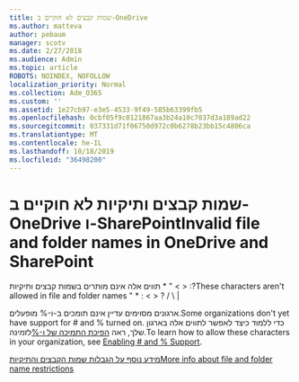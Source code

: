 ```yaml
---
title: שמות קבצים לא חוקיים ב-OneDrive
ms.author: matteva
author: pebaum
manager: scotv
ms.date: 2/27/2018
ms.audience: Admin
ms.topic: article
ROBOTS: NOINDEX, NOFOLLOW
localization_priority: Normal
ms.collection: Adm_O365
ms.custom: ''
ms.assetid: 1e27cb97-e3e5-4533-9f49-585b63399fb5
ms.openlocfilehash: 0cbf05f9c0121867aa3b24a10c7037d3a189ad22
ms.sourcegitcommit: 037331d71f06750d972c0b6278b23bb15c4806ca
ms.translationtype: MT
ms.contentlocale: he-IL
ms.lasthandoff: 10/18/2019
ms.locfileid: "36498200"
---
```

# <a name="invalid-file-and-folder-names-in-onedrive-and-sharepoint"></a><span data-ttu-id="229c1-102">שמות קבצים ותיקיות לא חוקיים ב-OneDrive ו-SharePoint</span><span class="sxs-lookup"><span data-stu-id="229c1-102">Invalid file and folder names in OneDrive and SharePoint</span></span>

<span data-ttu-id="229c1-103">תווים אלה אינם מותרים בשמות קבצים ותיקיות \* " \< \> :?</span><span class="sxs-lookup"><span data-stu-id="229c1-103">These characters aren't allowed in file and folder names " \* : \< \> ?</span></span> <span data-ttu-id="229c1-104">/ \ |</span><span class="sxs-lookup"><span data-stu-id="229c1-104"></span></span> 
  
<span data-ttu-id="229c1-105">ארגונים מסוימים עדיין אינם תומכים ב-ו-% מופעלים.</span><span class="sxs-lookup"><span data-stu-id="229c1-105">Some organizations don't yet have support for # and % turned on.</span></span> <span data-ttu-id="229c1-106">כדי ללמוד כיצד לאפשר לתווים אלה בארגון שלך, ראה [הפיכת התמיכה של ו-%](https://go.microsoft.com/fwlink/?linkid=862611)לזמינה.</span><span class="sxs-lookup"><span data-stu-id="229c1-106">To learn how to allow these characters in your organization, see [Enabling # and % Support](https://go.microsoft.com/fwlink/?linkid=862611).</span></span> 
  
[<span data-ttu-id="229c1-107">מידע נוסף על הגבלות שמות הקבצים והתיקיות</span><span class="sxs-lookup"><span data-stu-id="229c1-107">More info about file and folder name restrictions</span></span>](https://go.microsoft.com/fwlink/?linkid=866430)
  

